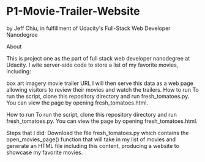 # P1-Movie-Trailer-Website
by Jeff Chiu, in fulfillment of Udacity's Full-Stack Web Developer Nanodegree

About

This is project one as the part of full stack web developer nanodegree at Udacity. I  wite server-side code to store a list of my favorite movies, including:

box art imagery
movie trailer URL I will then serve this data as a web page allowing visitors to review their movies and watch the trailers.
How to run To run the script, clone this repository directory and run fresh_tomatoes.py. You can view the page by opening fresh_tomatoes.html.


How to run
To run the script, clone this repository directory and run fresh_tomatoes.py. You can view the page by opening fresh_tomatoes.html.

Steps that I did:
Download the file fresh_tomatoes.py which contains the open_movies_page() function that will take in my list of movies and generate an HTML file including this content, producing a website to showcase my favorite movies.
